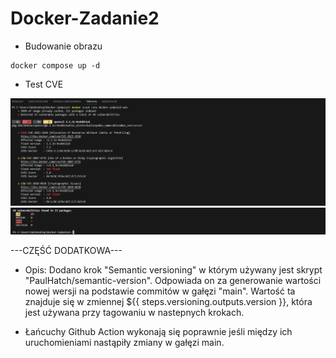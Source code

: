 # Docker-Zadanie2

* Budowanie obrazu
```
docker compose up -d
```

* Test CVE

![image](/ss/scout1.png)
![image](/ss/scout2.png)

---CZĘŚĆ DODATKOWA---
* Opis: Dodano krok "Semantic versioning" w którym używany jest skrypt "PaulHatch/semantic-version". Odpowiada on za generowanie wartości nowej wersji na podstawie commitów w gałęzi "main". Wartość ta znajduje się w zmiennej ${{ steps.versioning.outputs.version }}, która jest używana przy tagowaniu w nastepnych krokach.

* Łańcuchy Github Action wykonają się poprawnie jeśli między ich uruchomieniami nastąpiły zmiany w gałęzi main.
